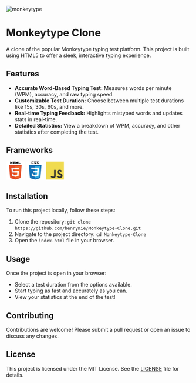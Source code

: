 ![monkeytype](https://github.com/user-attachments/assets/bdad708a-998c-4caa-9c7b-9c2c5e00785c)
<h1>Monkeytype Clone</h1>

<p>A clone of the popular Monkeytype typing test platform. This project is built using HTML5 to offer a sleek, interactive typing experience.</p>

<h2>Features</h2>
<ul>
  <li><strong>Accurate Word-Based Typing Test:</strong> Measures words per minute (WPM), accuracy, and raw typing speed.</li>
  <li><strong>Customizable Test Duration:</strong> Choose between multiple test durations like 15s, 30s, 60s, and more.</li>
  <li><strong>Real-time Typing Feedback:</strong> Highlights mistyped words and updates stats in real-time.</li>
  <li><strong>Detailed Statistics:</strong> View a breakdown of WPM, accuracy, and other statistics after completing the test.</li>
</ul>

<h2>Frameworks</h2>
<div>
  <img src="https://raw.githubusercontent.com/devicons/devicon/master/icons/html5/html5-original-wordmark.svg" alt="HTML5" width="50" height="50">
  <img src="https://raw.githubusercontent.com/devicons/devicon/master/icons/css3/css3-original-wordmark.svg" alt="CSS3" width="50" height="50">
  <img src="https://raw.githubusercontent.com/devicons/devicon/master/icons/javascript/javascript-original.svg" alt="JavaScript" width="50" height="50">
</div>

<h2>Installation</h2>
<p>To run this project locally, follow these steps:</p>
<ol>
  <li>Clone the repository: <code>git clone https://github.com/henrymie/Monkeytype-Clone.git</code></li>
  <li>Navigate to the project directory: <code>cd Monkeytype-Clone</code></li>
  <li>Open the <code>index.html</code> file in your browser.</li>
</ol>

<h2>Usage</h2>
<p>Once the project is open in your browser:</p>
<ul>
  <li>Select a test duration from the options available.</li>
  <li>Start typing as fast and accurately as you can.</li>
  <li>View your statistics at the end of the test!</li>
</ul>

<h2>Contributing</h2>
<p>Contributions are welcome! Please submit a pull request or open an issue to discuss any changes.</p>

<h2>License</h2>
<p>This project is licensed under the MIT License. See the <a href="LICENSE">LICENSE</a> file for details.</p>
